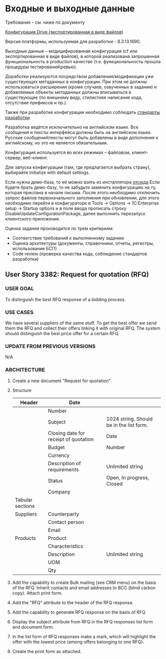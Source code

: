 # Входные и выходные данные 

Требования – см. ниже по документу

[Конфигурация Drive (экспортированная в виде файлов)](https://drive.google.com/file/d/1puKvqkkfOU3lmr6qvWpzK2Q4KvLCNbYi/view?usp=sharing) 

Версия платформы, используемая для разработки - 8.3.13.1690.

Выходные данные – модицифированная конфигурация (cf или экспортированная в виде файлов), в которой реализована запрошенная функциональность в production качестве (т.е. функциональность прошла процедуры тестирования\ревью). 

Доработки реализуются посредством добавления/модификации уже существующих метаданных в конфигурации. При этом не должны использоваться расширения (кроме случаев, озвученных в задании) и добавляемые объекты метаданных должны вписываться в существующие (по внешнему виду, стилистике написания кода, отсутствие префиксов и пр.). 

Также при разработке конфигурации необходимо соблюдать [стандарты разработки](https://its.1c.ru/db/v8std) 

Разработка ведётся исключительно на английском языке. Все сообщения и тексты интерфейса должны быть на английском языке. Русские сообщения\тексты могут быть добавлены в виде дополнения к английскому, но это не является обязательным.

Конфигурация используется во всех режимах – файловом, клиент-сервер, веб-клиент.

Для запуска конфигурации (там, где предлагается выбрать страну), выбирайте Initialize with default settings.

Если нужна демо-база, то её можно взять из инсталлятора [отсюда](https://drive.google.com/open?id=1epQeg7osM3j6oKahBkoy4UGI1YQxY7-S) Если будете брать демо-базу, то не забудьте заменить конфигурацию на ту, которая прислана в начале письма. После этого необходимо отключить запрос файлов первоначального заполнения при обновлении, для этого необходимо перейти в конфигураторе в Tools -> Options -> 1C:Enterprise setup ->  Startup options и в поле ввода прописать строку DisableUpdateConfigurationPackage, далее выполнить перезапуск клиентского приложения.

Оценка задания производится по трем критериям:

- Соответствие требований к выполненному заданию
- Оценка архитектуры (документы, справочники, отчеты, регистры, использование БСП)
- Code review (проверка качества кода, соблюдение стандартов разработки)

## User Story 3382: Request for quotation (RFQ)

### USER GOAL
To distinguish the best RFQ response of a bidding process.

### USE CASES

We have several suppliers of the same stuff. To get the best offer we send them the RFQ and collect their offers linking it with original RFQ. The system should distinguish the best price offer for a certain RFQ.

### UPDATE FROM PREVIOUS VERSIONS

N/A

### ARCHITECTURE

1. Create a new document "Request for quotation".
2. Structure

    |    Header              	|    Date                                       	|                                                  	|   	|
    |------------------------	|-----------------------------------------------	|--------------------------------------------------	|---	|
    |                        	|    Number                                     	|                                                  	|   	|
    |                        	|    Subject                                    	|    1024   string. Should be in the list form.    	|   	|
    |                        	|    Closing   date for receipt of quotation    	|    Date                                          	|   	|
    |                        	|    Budget                                     	|    Number                                        	|   	|
    |                        	|    Currency                                   	|                                                  	|   	|
    |                        	|    Description   of requirements              	|    Unlimited   string                            	|   	|
    |                        	|    Status                                     	|    Open, In   progress, Closed                   	|   	|
    |                        	|    Company                                    	|                                                  	|   	|
    |    Tabular sections    	|                                               	|                                                  	|   	|
    |    Suppliers           	|    Counterparty                               	|                                                  	|   	|
    |                        	|    Contact   person                           	|                                                  	|   	|
    |                        	|    Email                                      	|                                                  	|   	|
    |    Products            	|    Product                                    	|                                                  	|   	|
    |                        	|    Characteristics                            	|                                                  	|   	|
    |                        	|    Description                                	|    Unlimited   string                            	|   	|
    |                        	|    UOM                                        	|                                                  	|   	|
    |                        	|    Qty                                        	|                                                  	|   	|
3. Add the capability to create Bulk mailing (see CRM menu) on the basis of the RFQ. Inherit contacts and email addresses to BCC (blind carbon copy). Attach print form.
4. Add the "RFQ" attribute to the header of the RFQ response.
5. Add the capability to generate RFQ response on the basis of RFQ
6. Display the subject attribute from RFQ in the RFQ responses list form and document form.
7. In the list form of RFQ responses make a mark, which will highlight the offer with the lowest price (among offers belonging to one RFQ).
8. Create the print form as attached.
